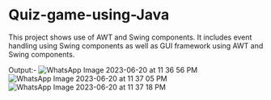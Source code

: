 # Quiz-game-using-Java
This project shows use of AWT and Swing components. It includes event handling using Swing components as well as GUI framework using AWT and Swing components.

Output:-
![WhatsApp Image 2023-06-20 at 11 36 56 PM](https://github.com/ruturajCode/Quiz-game-using-Java/assets/117253011/2e2e89a0-2c6d-4882-a7fd-d7dd5b104660)
![WhatsApp Image 2023-06-20 at 11 37 05 PM](https://github.com/ruturajCode/Quiz-game-using-Java/assets/117253011/ec0dcd5e-f82b-451c-aac3-1e72ad7c2a58)
![WhatsApp Image 2023-06-20 at 11 37 18 PM](https://github.com/ruturajCode/Quiz-game-using-Java/assets/117253011/c187d23a-4bbd-4253-ad1e-7aaa8400ba85)
